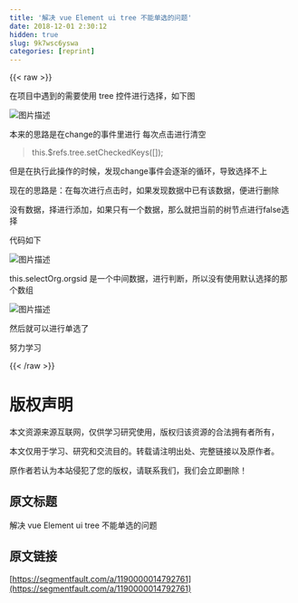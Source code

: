 ```yaml
---
title: '解决 vue Element ui tree 不能单选的问题' 
date: 2018-12-01 2:30:12
hidden: true
slug: 9k7wsc6yswa
categories: [reprint]
---
```


{{< raw >}}

                    
<p>在项目中遇到的需要使用 tree 控件进行选择，如下图</p>
<p><span class="img-wrap"><img data-src="/img/bVbaekI?w=902&amp;h=776" src="https://static.alili.tech/img/bVbaekI?w=902&amp;h=776" alt="图片描述" title="图片描述" style="cursor: pointer; display: inline;"></span></p>
<p>本来的思路是在change的事件里进行 每次点击进行清空</p>
<blockquote>this.$refs.tree.setCheckedKeys([]);</blockquote>
<p>但是在执行此操作的时候，发现change事件会逐渐的循环，导致选择不上</p>
<p>现在的思路是：在每次进行点击时，如果发现数据中已有该数据，便进行删除</p>
<p>没有数据，择进行添加，如果只有一个数据，那么就把当前的树节点进行false选择</p>
<p>代码如下</p>
<p><span class="img-wrap"><img data-src="/img/bVbaeqz?w=1462&amp;h=340" src="https://static.alili.tech/img/bVbaeqz?w=1462&amp;h=340" alt="图片描述" title="图片描述" style="cursor: pointer; display: inline;"></span></p>
<p>this.selectOrg.orgsid 是一个中间数据，进行判断，所以没有使用默认选择的那个数组</p>
<p><span class="img-wrap"><img data-src="/img/bVbahas?w=1394&amp;h=960" src="https://static.alili.tech/img/bVbahas?w=1394&amp;h=960" alt="图片描述" title="图片描述" style="cursor: pointer; display: inline;"></span></p>
<p>然后就可以进行单选了</p>
<p>努力学习</p>

                
{{< /raw >}}

# 版权声明
本文资源来源互联网，仅供学习研究使用，版权归该资源的合法拥有者所有，

本文仅用于学习、研究和交流目的。转载请注明出处、完整链接以及原作者。

原作者若认为本站侵犯了您的版权，请联系我们，我们会立即删除！

## 原文标题
解决 vue Element ui tree 不能单选的问题

## 原文链接
[https://segmentfault.com/a/1190000014792761](https://segmentfault.com/a/1190000014792761)

